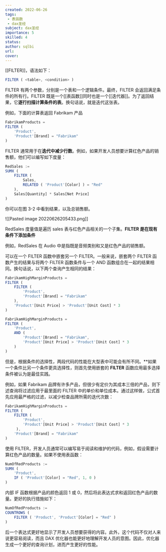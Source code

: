 ```yaml
---
created: 2022-06-26
tags:
 - 表函数
 - dax圣经
subject: dax圣经
importance: 5
skilled: 4
status: 
author: sqlbi
url: 
cover: 
---
```


[[FILTER]]，语法如下：

```js
FILTER ( <table>, <condition> )
```

FILTER 有两个参数，分别是一个表和一个逻辑条件。最终，FILTER 会返回满足条件的所有行。FILTER 既是一个[[表函数]]同时也是一个[[迭代器]]。为了返回结果，它**逐行扫描计算条件的表**。换句话说，就是迭代这张表。

例如，下面的计算表返回 Fabrikam 产品

```js
FabrikamProducts =
FILTER (
    'Product',
    'Product'[Brand] = "Fabrikam"
)
```

FILTER 通常用于在**迭代中减少行数**。例如，如果开发人员想要计算红色产品的销售额，他们可以编写如下度量：

```js
RedSales :=
SUMX (
    FILTER (
        Sales,
        RELATED ( 'Product'[Color] ) = "Red"
    ),
    Sales[Quantity] * Sales[Net Price]
)
```

你可以在图 3-2 中看到结果，以及总销售额。

![[Pasted image 20220626205433.png]]

RedSales 度量值是遍历 sales 表与红色产品相关的一个子集。**FILTER 是在现有条件下添加条件**

例如，RedSales 在 Audio 中是指既是音频类别和又是红色产品的销售额。

可以在一个 FILTER 函数中嵌套另一个 FILTER。一般来说，嵌套两个 FILTER 函数产生的结果与将两个 FILTER 函数条件与一个 AND 函数组合在一起的结果相同。换句话说，以下两个查询产生相同的结果：

```js
FabrikamHighMarginProducts =
FILTER (
    FILTER (
        'Product',
        'Product'[Brand] = "Fabrikam"
    ),
    'Product'[Unit Price] > 'Product'[Unit Cost] * 3
)
```

```js
FabrikamHighMarginProducts =
FILTER (
    'Product',
    AND (
        'Product'[Brand] = "Fabrikam",
        'Product'[Unit Price] > 'Product'[Unit Cost] * 3
    )
)
```

但是，根据条件的选择性，两段代码的性能在大型表中可能会有所不同。**如果一个条件比另一个条件更具选择性，则首先使用嵌套的 **FILTER** 函数应用最多选择条件被认为是最佳实践。

例如，如果 Fabrikam 品牌有许多产品，但很少有定价为其成本三倍的产品，则下述查询将过滤应用于最里面的 FILTER 中的单价和单位成本。通过这样做，公式首先应用最严格的过滤，以减少检查品牌所需的迭代次数：

```js
FabrikamHighMarginProducts =
FILTER (
    FILTER (
        'Product',
        'Product'[Unit Price] > 'Product'[Unit Cost] * 3
     ),
    'Product'[Brand] = "Fabrikam"
)
```

使用 FILTER，开发人员通常可以编写易于阅读和维护的代码，例如，假设需要计算红色产品的数量。如果不使用表函数：

```js
NumOfRedProducts :=
SUMX (
    'Product',
    IF ( 'Product'[Color] = "Red", 1, 0 )
)
```

内部 IF 函数根据产品的颜色返回 1 或 0，然后将此表达式求和返回红色产品的数量。更好的执行措施如下：

```js
NumOfRedProducts :=
COUNTROWS (
    FILTER ( 'Product', 'Product'[Color] = "Red" )
)
```

后一个表达式更好地显示了开发人员想要获得的内容。此外，这个代码不仅对人来说更容易阅读，而且 DAX 优化器也能更好地理解开发人员的意图。因此，优化器生成一个更好的查询计划，进而产生更好的性能。